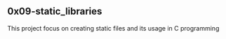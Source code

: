 ## 0x09-static_libraries
This project focus on creating static files and its usage in C programming
